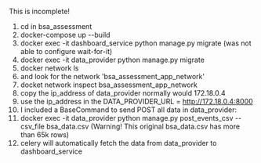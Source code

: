 This is incomplete!

1. cd in bsa_assessment
2. docker-compose up --build
3. docker exec -it dashboard_service python manage.py migrate (was not able to configure wait-for-it)
4. docker exec -it data_provider python manage.py migrate
5. docker network ls
6. and look for the network 'bsa_assessment_app_network'
7. docket network inspect bsa_assessment_app_network
8. copy the ip_address of data_provider normally would 172.18.0.4
9. use the ip_address in the DATA_PROVIDER_URL = http://172.18.0.4:8000
10. I included a BaseCommand to send POST all data in data_provider:
11.  docker exec -it data_provider python manage.py post_events_csv --csv_file bsa_data.csv (Warning! This original bsa_data.csv has more than 65k rows)
12.  celery will automatically fetch the data from data_provider to dashboard_service
